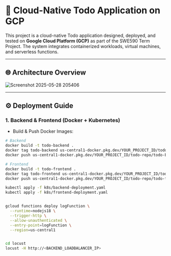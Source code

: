 # 📝 Cloud-Native Todo Application on GCP

This project is a cloud-native Todo application designed, deployed, and tested on **Google Cloud Platform (GCP)** as part of the SWE590 Term Project. The system integrates containerized workloads, virtual machines, and serverless functions.

---

## 🌐 Architecture Overview

![Screenshot 2025-05-28 205406](https://github.com/user-attachments/assets/7fd6eec8-63aa-426d-8543-fc6680a26079)


---

## ⚙️ Deployment Guide

### 1. Backend & Frontend (Docker + Kubernetes)

- Build & Push Docker Images:

```bash
# Backend
docker build -t todo-backend .
docker tag todo-backend us-central1-docker.pkg.dev/YOUR_PROJECT_ID/todo-repo/todo-backend
docker push us-central1-docker.pkg.dev/YOUR_PROJECT_ID/todo-repo/todo-backend

# Frontend
docker build -t todo-frontend .
docker tag todo-frontend us-central1-docker.pkg.dev/YOUR_PROJECT_ID/todo-repo/todo-frontend
docker push us-central1-docker.pkg.dev/YOUR_PROJECT_ID/todo-repo/todo-frontend

kubectl apply -f k8s/backend-deployment.yaml
kubectl apply -f k8s/frontend-deployment.yaml


gcloud functions deploy logFunction \
  --runtime=nodejs18 \
  --trigger-http \
  --allow-unauthenticated \
  --entry-point=logFunction \
  --region=us-central1


cd locust
locust -H http://<BACKEND_LOADBALANCER_IP>

